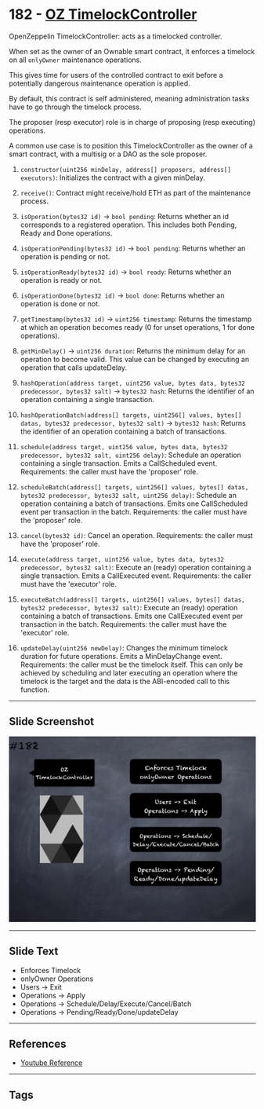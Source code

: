 # 182 - [OZ TimelockController](OZ%20TimelockController.md)
OpenZeppelin TimelockController: acts as a timelocked controller. 

When set as the owner of an Ownable smart contract, it enforces a timelock on all `onlyOwner` maintenance operations. 

This gives time for users of the controlled contract to exit before a potentially dangerous maintenance operation is applied. 

By default, this contract is self administered, meaning administration tasks have to go through the timelock process. 

The proposer (resp executor) role is in charge of proposing (resp executing) operations. 

A common use case is to position this TimelockController as the owner of a smart contract, with a multisig or a DAO as the sole proposer.

1.  `constructor(uint256 minDelay, address[] proposers, address[] executors)`: Initializes the contract with a given minDelay.
    
2.  `receive()`: Contract might receive/hold ETH as part of the maintenance process.
    
3.  `isOperation(bytes32 id)` → `bool pending`: Returns whether an id corresponds to a registered operation. This includes both Pending, Ready and Done operations.
    
4.  `isOperationPending(bytes32 id)` → `bool pending`: Returns whether an operation is pending or not.
    
5.  `isOperationReady(bytes32 id)` → `bool ready`: Returns whether an operation is ready or not.
    
6.  `isOperationDone(bytes32 id)` → `bool done`: Returns whether an operation is done or not.
    
7.  `getTimestamp(bytes32 id)` → `uint256 timestamp`: Returns the timestamp at which an operation becomes ready (0 for unset operations, 1 for done operations).
    
8.  `getMinDelay()` → `uint256 duration`: Returns the minimum delay for an operation to become valid. This value can be changed by executing an operation that calls updateDelay.
    
9.  `hashOperation(address target, uint256 value, bytes data, bytes32 predecessor, bytes32 salt)` → `bytes32 hash`: Returns the identifier of an operation containing a single transaction.
    
10.  `hashOperationBatch(address[] targets, uint256[] values, bytes[] datas, bytes32 predecessor, bytes32 salt)` → `bytes32 hash`: Returns the identifier of an operation containing a batch of transactions.
    
11.  `schedule(address target, uint256 value, bytes data, bytes32 predecessor, bytes32 salt, uint256 delay)`: Schedule an operation containing a single transaction. Emits a CallScheduled event. Requirements: the caller must have the 'proposer' role.
    
12.  `scheduleBatch(address[] targets, uint256[] values, bytes[] datas, bytes32 predecessor, bytes32 salt, uint256 delay)`: Schedule an operation containing a batch of transactions. Emits one CallScheduled event per transaction in the batch. Requirements: the caller must have the 'proposer' role.
    
13.  `cancel(bytes32 id)`: Cancel an operation. Requirements: the caller must have the 'proposer' role.
    
14.  `execute(address target, uint256 value, bytes data, bytes32 predecessor, bytes32 salt)`: Execute an (ready) operation containing a single transaction. Emits a CallExecuted event. Requirements: the caller must have the 'executor' role.
    
15.  `executeBatch(address[] targets, uint256[] values, bytes[] datas, bytes32 predecessor, bytes32 salt)`: Execute an (ready) operation containing a batch of transactions. Emits one CallExecuted event per transaction in the batch. Requirements: the caller must have the 'executor' role.
    
16.  `updateDelay(uint256 newDelay)`: Changes the minimum timelock duration for future operations. Emits a MinDelayChange event. Requirements: the caller must be the timelock itself. This can only be achieved by scheduling and later executing an operation where the timelock is the target and the data is the ABI-encoded call to this function.

___
## Slide Screenshot
![182.png](../../images/3.Solidity%20201/182.png)
___
## Slide Text
- Enforces Timelock
- onlyOwner Operations
- Users -> Exit
- Operations -> Apply
- Operations -> Schedule/Delay/Execute/Cancel/Batch
- Operations -> Pending/Ready/Done/updateDelay
___
## References
- [Youtube Reference](https://youtu.be/0kx8M4u5980?t=57)
___
## Tags